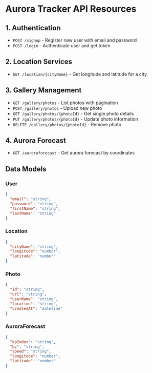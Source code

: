 # Aurora Tracker API Resources

## 1. Authentication
- `POST /signup` - Register new user with email and password
- `POST /login` - Authenticate user and get token

## 2. Location Services
- `GET /location/{cityName}` - Get longitude and latitude for a city

## 3. Gallery Management
- `GET /gallery/photos` - List photos with pagination
- `POST /gallery/photos` - Upload new photo
- `GET /gallery/photos/{photoId}` - Get single photo details
- `PUT /gallery/photos/{photoId}` - Update photo information
- `DELETE /gallery/photos/{photoId}` - Remove photo

## 4. Aurora Forecast
- `GET /auroraforecast` - Get aurora forecast by coordinates

## Data Models

### User
```json
{
  "email": "string",
  "password": "string",
  "firstName": "string",
  "lastName": "string"
}
```

### Location
```json
{
  "cityName": "string",
  "longitude": "number",
  "latitude": "number"
}
```

### Photo
```json
{
  "id": "string",
  "url": "string",
  "userName": "string",
  "location": "string",
  "createdAt": "datetime"
}
```

### AuroraForecast
```json
{
  "kpIndex": "string",
  "bz": "string",
  "speed": "string",
  "longitude": "number",
  "latitude": "number"
}
```
